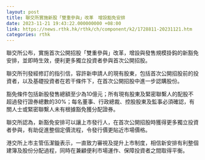 ```yaml
---
layout: post
title: 聯交所實施新股「雙重參與」改革　增設豁免安排　　
date: 2023-11-21 19:43:22.000000000 +08:00
link: https://news.rthk.hk/rthk/ch/component/k2/1728811-20231121.htm
categories: rthk
---
```


聯交所公布，實施首次公開招股「雙重參與」改革，增設與發售規模掛鈎的新豁免安排，並即時生效，便利更多獨立投資者參與首次公開招股。

聯交所刊發經修訂的指引信，容許新申請人的現有股東，包括首次公開招股前的投資者，以及基礎投資者在若干條件下，在首次公開招股中進一步認購股份。

豁免條件包括新股發售總額至少為10億元；所有現有股東及緊密聯繫人的配股不超過發行證券總數的30%；每名董事、行政總裁、控股股東及監事必須確認，有關人士或緊密聯繫人未有根據豁免獲分配證券。

聯交所認為，新豁免安排可以讓上市發行人，在首次公開招股時獲得更多獨立投資者參與，有助促進整個定價流程，令發行價更貼近市場價格。

港交所上市主管伍潔鏇表示，一直致力審視及提升上市制度，相信新安排有利整個建簿及股份分配過程，同時在兼顧便利市場運作、保障投資者之間取得平衡。
